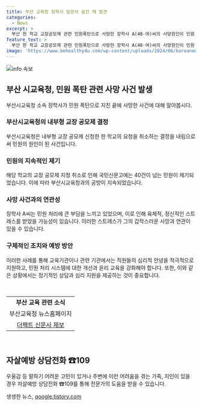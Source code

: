 ```yaml
---
title: 부산 교육청 장학사 밀양서 숨진 채 발견
categories:
  - News
excerpt: >
  부산 한 학교 교장공모제 관련 민원폭탄으로 사망한 장학사 A(48·여)씨의 사망원인이 민원 폭탄으로 지목되고 있다. 2012년부터 시행된 내부형 교장 공모제가 관련된 민원이 40건이 넘게 제기되었으며, 교육청의 공모제 지정 취소로 민원이 더 늘어났다. A씨는 이에 대한 처리 부담을 느끼고 유족과 동료 교직원들에게 고충을 털어놓은 것으로 전해졌다. 해당 기사로 인해 사회적 이슈가 될 것으로 예상된다.
feature_text: >
  부산 한 학교 교장공모제 관련 민원폭탄으로 사망한 장학사 A(48·여)씨의 사망원인이 민원 폭탄으로 지목되고 있다. 2012년부터 시행된 내부형 교장 공모제가 관련된 민원이 40건이 넘게 제기되었으며, 교육청의 공모제 지정 취소로 민원이 더 늘어났다. A씨는 이에 대한 처리 부담을 느끼고 유족과 동료 교직원들에게 고충을 털어놓은 것으로 전해졌다. 해당 기사로 인해 사회적 이슈가 될 것으로 예상된다.
image: 'https://www.behealthy4u.com/wp-content/uploads/2024/06/koreanews.jpg'
---
```


<p><img src="https://www.behealthy4u.com/wp-content/uploads/2024/06/koreanews.jpg" alt="info 속보" /></p>

<h2 data-ke-size="size26">부산 시교육청, 민원 폭탄 관련 사망 사건 발생</h2>

<p data-ke-size="size16">부산시교육청 소속 장학사가 민원 폭탄으로 지친 끝에 사망한 사건에 대해 알아봅시다.</p>

<h3>부산시교육청의 내부형 교장 공모제 결정</h3>

<p data-ke-size="size16">부산시교육청은 내부형 교장 공모제 신청한 한 학교의 요청을 취소하는 결정을 내림으로써 민원의 원인이 된 사건입니다.</p>

<h3>민원의 지속적인 제기</h3>

<p data-ke-size="size16">해당 학교의 교장 공모제 지정 취소로 인해 국민신문고에는 40건이 넘는 민원이 제기되었습니다. 이에 따라 부산시교육청과의 공방이 지속되었습니다.</p>

<h3>사망 사건과의 연관성</h3>

<p data-ke-size="size16">장학사 A씨는 민원 처리에 큰 부담을 느끼고 있었으며, 이로 인해 육체적, 정신적인 스트레스를 받았을 가능성이 있습니다. 이러한 스트레스가 그의 갑작스러운 사망과 연관이 있을 수 있습니다.</p>

<h3>구체적인 조치와 예방 방안</h3>

<p data-ke-size="size16">이러한 사례를 통해 교육기관이나 관련 기관에서는 직원들의 심리적 안녕을 적극적으로 지원하고, 민원 처리 시스템에 대한 개선과 윤리 교육을 강화해야 합니다. 또한, 이와 같은 상황에서는 정기적인 상담과 심리 지원을 제공하는 것이 중요합니다.</p>

<p data-ke-size="size16">&nbsp;</p>

<table>
<tbody>
<tr>
<td style="text-align: center; height: 17px;"><b>부산 교육 관련 소식</b></td>
</tr>
<tr>
<td style="text-align: center; height: 17px;">부산교육청 뉴스홈페이지</td>
</tr>
<tr>
<td style="text-align: center; height: 17px;"><a href="http://talk.tf.co.kr/bbs/report/write">더팩트 신문사 제보</td>
</tr>
</tbody>
</table>

<p data-ke-size="size16">&nbsp;</p>

<h2 data-ke-size="size26">자살예방 상담전화 ☎109</h2>

<p data-ke-size="size16">우울감 등 말하기 어려운 고민이 있거나 주변에 이런 어려움을 겪는 가족, 지인이 있을 경우 자살예방 상담전화 ☎109를 통해 전문가의 도움을 받을 수 있습니다.</p>
생생한 뉴스, <a href="https://qoogle.tistory.com" rel="dofollow">qoogle.tistory.com</a>


